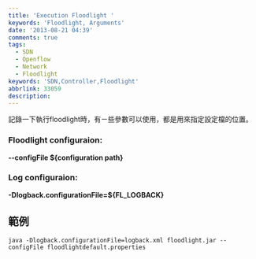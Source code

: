 ```yaml
---
title: 'Execution Floodlight '
keywords: 'Floodlight, Arguments'
date: '2013-08-21 04:39'
comments: true
tags:
  - SDN
  - Openflow
  - Network
  - Floodlight
keywords: 'SDN,Controller,Floodlight'
abbrlink: 33059
description:
---
```

記錄一下執行floodlight時，有ㄧ些參數可以使用，都是用來指定設定檔的位置。

### Floodlight configuraion:
**--configFile ${configuration path}**

### Log configuraion:
**-Dlogback.configurationFile=${FL_LOGBACK}**

## 範例

`java -Dlogback.configurationFile=logback.xml floodlight.jar --configFile floodlightdefault.properties`
